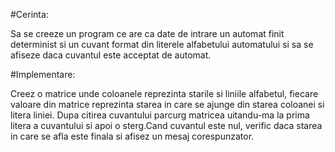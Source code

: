 #Cerinta:

Sa se creeze un program ce are ca date de intrare un automat finit determinist si un cuvant format din literele alfabetului automatului si sa se afiseze daca cuvantul este acceptat de automat.

#Implementare:

Creez o matrice unde coloanele reprezinta starile si liniile alfabetul, fiecare valoare din matrice reprezinta starea in care se ajunge din starea coloanei si litera liniei. Dupa citirea cuvantului parcurg matricea uitandu-ma la prima litera a cuvantului si apoi o sterg.Cand cuvantul este nul, verific daca starea in care se afla este finala si afisez un mesaj corespunzator.
